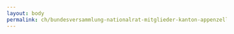 ```yaml
---
layout: body
permalink: ch/bundesversammlung-nationalrat-mitglieder-kanton-appenzell-a-rh/
---
```


